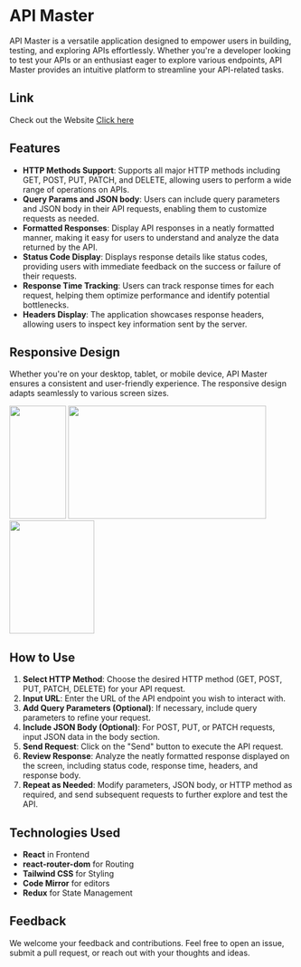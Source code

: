 # API Master
API Master is a versatile application designed to empower users in building, testing, and exploring APIs effortlessly. Whether you're a developer looking to test your APIs or an enthusiast eager to explore various endpoints, API Master provides an intuitive platform to streamline your API-related tasks.

## Link
Check out the Website [Click here](https://api-master-one.vercel.app/)

## Features
- **HTTP Methods Support**: Supports all major HTTP methods including GET, POST, PUT, PATCH, and DELETE, allowing users to perform a wide range of operations on APIs.
- **Query Params and JSON body**: Users can include query parameters and JSON body in their API requests, enabling them to customize requests as needed.
- **Formatted Responses**: Display API responses in a neatly formatted manner, making it easy for users to understand and analyze the data returned by the API.
- **Status Code Display**: Displays response details like status codes, providing users with immediate feedback on the success or failure of their requests.
- **Response Time Tracking**: Users can track response times for each request, helping them optimize performance and identify potential bottlenecks.
- **Headers Display**: The application showcases response headers, allowing users to inspect key information sent by the server.

## Responsive Design
Whether you're on your desktop, tablet, or mobile device, API Master ensures a consistent and user-friendly experience. The responsive design adapts seamlessly to various screen sizes.

<img src="https://github.com/SumanGurung01/api-master/assets/92732976/660fb9e4-b237-41b6-abc3-2b389d729212" width=100 height=200>
<img src="https://github.com/SumanGurung01/api-master/assets/92732976/66338f8b-71e8-4e34-840f-2b1a05a946b4" width=350 height=200>
<img src="https://github.com/SumanGurung01/api-master/assets/92732976/22ac0384-4139-4c6b-b826-7e355f8ba67d" width=150 height=200>

## How to Use
1. **Select HTTP Method**: Choose the desired HTTP method (GET, POST, PUT, PATCH, DELETE) for your API request.
2. **Input URL**: Enter the URL of the API endpoint you wish to interact with.
3. **Add Query Parameters (Optional)**: If necessary, include query parameters to refine your request.
4. **Include JSON Body (Optional)**: For POST, PUT, or PATCH requests, input JSON data in the body section.
5. **Send Request**: Click on the "Send" button to execute the API request.
6. **Review Response**: Analyze the neatly formatted response displayed on the screen, including status code, response time, headers, and response body.
7. **Repeat as Needed**: Modify parameters, JSON body, or HTTP method as required, and send subsequent requests to further explore and test the API.

## Technologies Used
- **React** in Frontend
- **react-router-dom** for Routing
- **Tailwind CSS** for Styling
- **Code Mirror** for editors
- **Redux** for State Management

## Feedback
We welcome your feedback and contributions. Feel free to open an issue, submit a pull request, or reach out with your thoughts and ideas.
